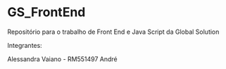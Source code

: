 # GS_FrontEnd
Repositório para o trabalho de Front End e Java Script da Global Solution

Integrantes:

Alessandra Vaiano - RM551497
André 

